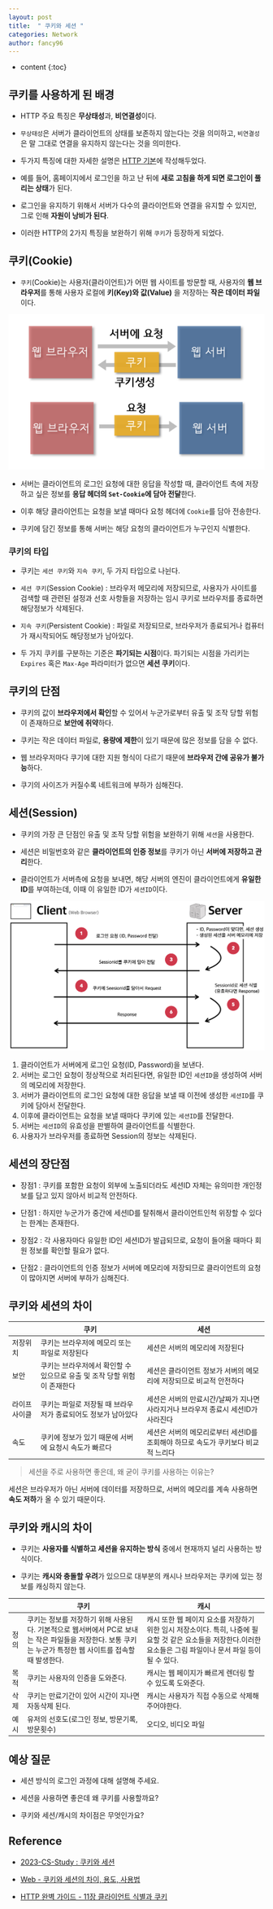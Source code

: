 ```yaml
---
layout: post
title:  " 쿠키와 세션 "
categories: Network
author: fancy96
---
```

* content
{:toc}

## 쿠키를 사용하게 된 배경

* HTTP 주요 특징은 **무상태성**과, **비연결성**이다.

* `무상태성`은 서버가 클라이언트의 상태를 보존하지 않는다는 것을 의미하고, `비연결성`은 말 그대로 연결을 유지하지 않는다는 것을 의미한다.

* 두가지 특징에 대한 자세한 설명은 [HTTP 기본](https://fancy96.github.io/HTTP-1-Basic/)에 작성해두었다.

* 예를 들어, 홈페이지에서 로그인을 하고 난 뒤에 **새로 고침을 하게 되면 로그인이 풀리는 상태**가 된다.

* 로그인을 유지하기 위해서 서버가 다수의 클라이언트와 연결을 유지할 수 있지만, 그로 인해 **자원이 낭비가 된다**.

* 이러한 HTTP의 2가지 특징을 보완하기 위해 `쿠키`가 등장하게 되었다.

## 쿠키(Cookie)

* `쿠키`(Cookie)는 사용자(클라이언트)가 어떤 웹 사이트를 방문할 때, 사용자의 **웹 브라우저**를 통해 사용자 로컬에 **키(Key)와 값(Value)** 을 저장하는 **작은 데이터 파일**이다.

![](/assets/img/network/network-cookie-and-session-1.png)

* 서버는 클라이언트의 로그인 요청에 대한 응답을 작성할 때, 클라이언트 측에 저장하고 싶은 정보를 **응답 헤더의 `Set-Cookie`에 담아 전달**한다.

* 이후 해당 클라이언트는 요청을 보낼 때마다 요청 헤더에 `Cookie`를 담아 전송한다.

* 쿠키에 담긴 정보를 통해 서버는 해당 요청의 클라이언트가 누구인지 식별한다.

### 쿠키의 타입

* 쿠키는 `세션 쿠키`와 `지속 쿠키`, 두 가지 타입으로 나뉜다.

* `세션 쿠키`(Session Cookie) : 브라우저 메모리에 저장되므로, 사용자가 사이트를 검색할 때 관련된 설정과 선호 사항들을 저장하는 임시 쿠키로 브라우저를 종료하면 해당정보가 삭제된다.

* `지속 쿠키`(Persistent Cookie) : 파일로 저장되므로, 브라우저가 종료되거나 컴퓨터가 재시작되어도 해당정보가 남아있다.

* 두 가지 쿠키를 구분하는 기준은 **파기되는 시점**이다. 파기되는 시점을 가리키는 `Expires` 혹은 `Max-Age` 파라미터가 없으면 **세션 쿠키**이다.

## 쿠키의 단점

* 쿠키의 값이 **브라우저에서 확인**할 수 있어서 누군가로부터 유출 및 조작 당할 위험이 존재하므로 **보안에 취약**하다.

* 쿠키는 작은 데이터 파일로, **용량에 제한**이 있기 때문에 많은 정보를 담을 수 없다.

* 웹 브라우저마다 쿠기에 대한 지원 형식이 다르기 때문에 **브라우저 간에 공유가 불가능**하다.

* 쿠기의 사이즈가 커질수록 네트워크에 부하가 심해진다.

## 세션(Session)

* 쿠키의 가장 큰 단점인 유출 및 조작 당할 위험을 보완하기 위해 `세션`을 사용한다.

* 세션은 비밀번호와 같은 **클라이언트의 인증 정보**를 쿠키가 아닌 **서버에 저장하고 관리**한다.

* 클라이언트가 서버측에 요청을 보내면, 해당 서버의 엔진이 클라이언트에게 **유일한 ID**를 부여하는데, 이때 이 유일한 ID가 `세션ID`이다.

![](/assets/img/network/network-cookie-and-session-2.png)

1. 클라이언트가 서버에게 로그인 요청(ID, Password)을 보낸다. 
2. 서버는 로그인 요청이 정상적으로 처리된다면, 유일한 ID인 `세션ID`을 생성하여 서버의 메모리에 저장한다.
3. 서버가 클라이언트의 로그인 요청에 대한 응답을 보낼 때 이전에 생성한 `세션ID`를 쿠키에 담아서 전달한다.
4. 이후에 클라이언트는 요청을 보낼 때마다 쿠키에 있는 `세션ID`를 전달한다.
5. 서버는 `세션ID`의 유효성을 판별하여 클라이언트를 식별한다.
6. 사용자가 브라우저를 종료하면 Session의 정보는 삭제된다.

## 세션의 장단점

* 장점1 : 쿠키를 포함한 요청이 외부에 노출되더라도 세션ID 자체는 유의미한 개인정보를 담고 있지 않아서 비교적 안전하다.

* 단점1 : 하지만 누군가가 중간에 세션ID를 탈취해서 클라이언트인척 위장할 수 있다는 한계는 존재한다.

* 장점2 : 각 사용자마다 유일한 ID인 세션ID가 발급되므로, 요청이 들어올 때마다 회원 정보를 확인할 필요가 없다.

* 단점2 : 클라이언트의 인증 정보가 서버에 메모리에 저장되므로 클라이언트의 요청이 많아지면 서버에 부하가 심해진다.

## 쿠키와 세션의 차이

|    |쿠키|세션|
|----|----|----|
| 저장위치 |쿠키는 브라우저에 메모리 또는 파일로 저장된다|세션은 서버의 메모리에 저장된다|
| 보안 |쿠키는 브라우저에서 확인할 수 있으므로 유출 및 조작 당할 위험이 존재한다|세션은 클라이언트 정보가 서버의 메모리에 저장되므로 비교적 안전하다|
| 라이프 사이클 |쿠키는 파일로 저장될 때 브라우저가 종료되어도 정보가 남아있다|세션은 서버의 만료시간/날짜가 지나면 사라지거나 브라우저 종료시 세션ID가 사라진다|
| 속도 |쿠키에 정보가 있기 때문에 서버에 요청시 속도가 빠르다|세션은 서버의 메모리로부터 세션ID를 조회해야 하므로 속도가 쿠키보다 비교적 느리다|

> 세션을 주로 사용하면 좋은데, 왜 굳이 쿠키를 사용하는 이유는?

세션은 브라우저가 아닌 서버에 데이터를 저장하므로, 서버의 메모리를 계속 사용하면 **속도 저하**가 올 수 있기 때문이다.

## 쿠키와 캐시의 차이

* 쿠키는 **사용자를 식별하고 세션을 유지하는 방식** 중에서 현재까지 널리 사용하는 방식이다.

* 쿠키는 **캐시와 충돌할 우려**가 있으므로 대부분의 캐시나 브라우저는 쿠키에 있는 정보를 캐싱하지 않는다.

|    |쿠키| 캐시 |
|----|----|----|
| 정의 |쿠키는 정보를 저장하기 위해 사용된다. 기본적으로 웹서버에서 PC로 보내는 작은 파일들을 저장한다. 보통 쿠키는 누군가 특정한 웹 사이트를 접속할 때 발생한다.| 캐시 또한 웹 페이지 요소를 저장하기 위한 임시 저장소이다. 특히, 나중에 필요할 것 같은 요소들을 저장한다.이러한 요소들은 그림 파일이나 문서 파일 등이 될 수 있다. |
| 목적 |쿠키는 사용자의 인증을 도와준다.| 캐시는 웹 페이지가 빠르게 렌더링 할 수 있도록 도와준다.                                                        |
| 삭제 |쿠키는 만료기간이 있어 시간이 지나면 자동삭제 된다.| 캐시는 사용자가 직접 수동으로 삭제해주어야한다.                                                              |
| 예시 |유저의 선호도(로그인 정보, 방문기록, 방문횟수)| 오디오, 비디오 파일                                                                             |


## 예상 질문

* 세션 방식의 로그인 과정에 대해 설명해 주세요.

* 세션을 사용하면 좋은데 왜 쿠키를 사용할까요?

* 쿠키와 세션/캐시의 차이점은 무엇인가요?

## Reference

* [2023-CS-Study : 쿠키와 세션](https://github.com/Fancy96/2023-CS-Study/blob/main/Network/network_cookie_and_session.md)

* [Web - 쿠키와 세션의 차이, 용도, 사용법](https://jeong-pro.tistory.com/80)

* [HTTP 완벽 가이드 - 11장 클라이언트 식별과 쿠키](http://www.yes24.com/Product/Goods/15381085)